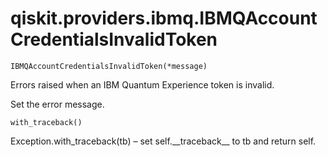 # qiskit.providers.ibmq.IBMQAccountCredentialsInvalidToken

<span id="undefined" />

`IBMQAccountCredentialsInvalidToken(*message)`

Errors raised when an IBM Quantum Experience token is invalid.

Set the error message.

<span id="undefined" />

`with_traceback()`

Exception.with\_traceback(tb) – set self.\_\_traceback\_\_ to tb and return self.
